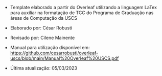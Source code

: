 - Template elaborado a partir do Overleaf utilizando a linguagem LaTex para auxiliar na formatação de TCC do Programa de Graduação nas áreas de Computação da USCS  

- Elaborado por: César Robusti 

- Revisado por: Cilene Mainente 

- Manual para utilização disponível em: https://github.com/cesarrobusti/overleaf-uscs/blob/main/Manual%20Overleaf%20USCS.pdf 

- Última atualização: 05/03/2023 

